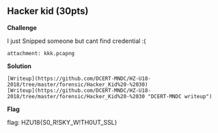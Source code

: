 ## Hacker kid (30pts)
**Challenge**

I just Snipped someone but cant find credential :(

```
attachment: kkk.pcapng
```

**Solution**
```
[Writeup](https://github.com/DCERT-MNDC/HZ-U18-2018/tree/master/forensic/Hacker_Kid%20-%2030)
[Writeup](https://github.com/DCERT-MNDC/HZ-U18-2018/tree/master/forensic/Hacker_Kid%20-%2030 "DCERT-MNDC writeup")
```

**Flag**

flag: HZU18{S0_R!SKY_W!TH0UT_SSL}


